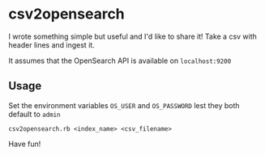 # csv2opensearch

I wrote something simple but useful and I'd like to share it! Take a csv with header lines and ingest it.

It assumes that the OpenSearch API is available on `localhost:9200` 






## Usage

Set the environment variables `OS_USER` and `OS_PASSWORD` lest they both default to `admin`

`csv2opensearch.rb <index_name> <csv_filename>`

Have fun! 

